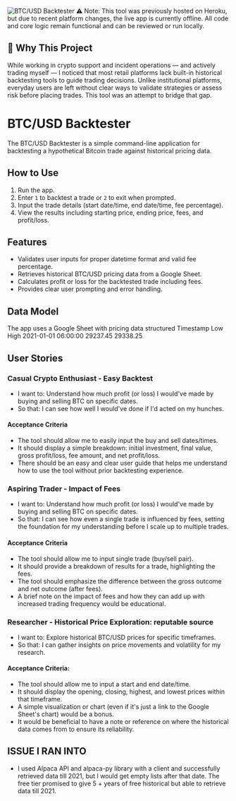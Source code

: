 ![BTC/USD Backtester](https://btc-usd-backtester-645f261abdd8.herokuapp.com/)
⚠️ Note: This tool was previously hosted on Heroku, but due to recent platform changes, the live app is currently offline. All code and core logic remain functional and can be reviewed or run locally.

## 🔎 Why This Project

While working in crypto support and incident operations — and actively trading myself — I noticed that most retail platforms lack built-in historical backtesting tools to guide trading decisions. Unlike institutional platforms, everyday users are left without clear ways to validate strategies or assess risk before placing trades. This tool was an attempt to bridge that gap.

# BTC/USD Backtester

The BTC/USD Backtester is a simple command-line application for backtesting a hypothetical Bitcoin trade against historical pricing data.

## How to Use

1. Run the app.
2. Enter `1` to backtest a trade or `2` to exit when prompted.
3. Input the trade details (start date/time, end date/time, fee percentage).
4. View the results including starting price, ending price, fees, and profit/loss.

## Features

- Validates user inputs for proper datetime format and valid fee percentage.
- Retrieves historical BTC/USD pricing data from a Google Sheet.
- Calculates profit or loss for the backtested trade including fees.
- Provides clear user prompting and error handling.

## Data Model

The app uses a Google Sheet with pricing data structured 
Timestamp	Low	High
2021-01-01 06:00:00	29237.45	29338.25


## User Stories

### Casual Crypto Enthusiast - Easy Backtest
- I want to: Understand how much profit (or loss) I would've made by buying and selling BTC on specific dates.
- So that: I can see how well I would've done if I'd acted on my hunches.

#### Acceptance Criteria
- The tool should allow me to easily input the buy and sell dates/times.
- It should display a simple breakdown: initial investment, final value, gross profit/loss, fee amount, and net profit/loss.
- There should be an easy and clear user guide that helps me understand how to use the tool without prior backtesting experience.

### Aspiring Trader - Impact of Fees
- I want to: Understand how much profit (or loss) I would've made by buying and selling BTC on specific dates.
- So that: I can see how even a single trade is influenced by fees, setting the foundation for my understanding before I scale up to multiple trades.

#### Acceptance Criteria
- The tool should allow me to input single trade (buy/sell pair).
- It should provide a breakdown of results for a trade, highlighting the fees.
- The tool should emphasize the difference between the gross outcome and net outcome (after fees).
- A brief note on the impact of fees and how they can add up with increased trading frequency would be educational.

### Researcher - Historical Price Exploration: reputable source 
- I want to: Explore historical BTC/USD prices for specific timeframes.
- So that: I can gather insights on price movements and volatility for my research.

#### Acceptance Criteria:
- The tool should allow me to input a start and end date/time.
- It should display the opening, closing, highest, and lowest prices within that timeframe.
- A simple visualization or chart (even if it's just a link to the Google Sheet's chart) would be a bonus.
- It would be beneficial to have a note or reference on where the historical data comes from to ensure its reliability.


## ISSUE I RAN INTO
- I used Alpaca API and alpaca-py library with a client and successfully retrieved data till 2021, but I would get empty lists after that date.  The free tier promised to give 5 + years of free historical but able to retrieve data till 2021. 




